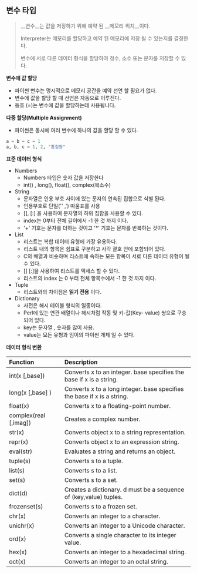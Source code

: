 ## 변수 타입

>__변수__는 값을 저장하기 위해 예약 된 __메모리 위치__이다.
>
>Interpreter는 메모리를 할당하고 예약 된 메모리에 저장 될 수 있는지를 결정한다.
>
>변수에 서로 다른 데이터 형식을 할당하여 정수, 소수 또는 문자를 저장할 수 있다.



__변수에 값 할당__

- 파이썬 변수는 명시적으로 메모리 공간을 예약 선언 할 필요가 없다.
- 변수에 값을 할당 할 때 선언은 자동으로 이루진다.
- 등호 (=)는 변수에 값을 할당하는데 사용됩니다.



__다중 할당(Multiple Assignment)__

- 파이썬은 동시에 여러 변수에 하나의 값을 할당 할 수 있다.

```python
a = b = c = 1
a, b, c = 1, 2, "홍길동"
```



__표준 데이터 형식__

- Numbers
  - Numbers 타입은 숫자 값을 저장한다
  - int() , long(), float(), complex(복소수)
- String
  - 문자열은 인용 부호 사이에 있는 문자의 연속된 집합으로 식별 된다.
  - 인용부호로 단일('' ,') 따움표를 사용
  - [], [:] 을 사용하여 문자열의 하위 집합을 사용할 수 있다.
  - index는 0부터 전체 길이에서 -1 한 것 까지 이다.
  - '+' 기호는 문자를 더하는 것이고 '*' 기호는 문자를 반복하는 것이다.
- List
  - 리스트는 복합 데이터 유형에 가장 유용하다.
  - 리스트 내의 항목은 쉼표로 구분하고 사각 괄호 안에 포함되어 있다.
  - C의 배열과 비슷하며 리스트에 속하는 모든 항목이 서로 다른 데이터 유형이 될 수 있다.
  - [] [:]을 사용하여 리스트를 액세스 할 수 있다.
  - 리스트의 index 는 0 부터 전체 항목수에서 -1 한 것 까지 이다.
- Tuple
  - 리스트와의 차이점은 __읽기 전용__ 이다.
- Dictionary
  - 사전은 해시 테이블 형식의 일종이다.
  - Perl에 있는 연관 배열이나 해시처럼 작동 및 키-값(Key- value) 쌍으로 구송되어 있다.
  - key는 문자열 , 숫자를 많이 사용.
  - value는 모든 유형과 임이의 파이썬 개체 일 수 있다.



__데이터 형식 변환__

| Function              | Description                                                  |
| :-------------------- | :----------------------------------------------------------- |
| int(x [,base])        | Converts x to an integer. base specifies the base if x is a string. |
| long(x [,base] )      | Converts x to a long integer. base specifies the base if x is a string. |
| float(x)              | Converts x to a floating-point number.                       |
| complex(real [,imag]) | Creates a complex number.                                    |
| str(x)                | Converts object x to a string representation.                |
| repr(x)               | Converts object x to an expression string.                   |
| eval(str)             | Evaluates a string and returns an object.                    |
| tuple(s)              | Converts s to a tuple.                                       |
| list(s)               | Converts s to a list.                                        |
| set(s)                | Converts s to a set.                                         |
| dict(d)               | Creates a dictionary. d must be a sequence of (key,value) tuples. |
| frozenset(s)          | Converts s to a frozen set.                                  |
| chr(x)                | Converts an integer to a character.                          |
| unichr(x)             | Converts an integer to a Unicode character.                  |
| ord(x)                | Converts a single character to its integer value.            |
| hex(x)                | Converts an integer to a hexadecimal string.                 |
| oct(x)                | Converts an integer to an octal string.                      |



